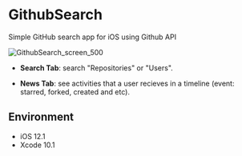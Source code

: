 # GithubSearch
Simple GitHub search app for iOS using Github API

<!--
![GithubSearch_screen_600](https://user-images.githubusercontent.com/15978091/59027155-3870d700-8893-11e9-9b5a-1822f7b18d92.jpg)
-->

![GithubSearch_screen_500](https://user-images.githubusercontent.com/15978091/59025908-322d2b80-8890-11e9-9eee-fb84cd466faa.jpg)

- **Search Tab**: search "Repositories" or "Users".

- **News Tab**: see activities that a user recieves in a timeline (event: starred, forked, created and etc).

## Environment
- iOS 12.1
- Xcode 10.1
